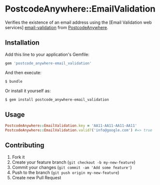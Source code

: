 # PostcodeAnywhere::EmailValidation

Verifies the existence of an email address using the
[Email Validation web services] [email-validation]
from [PostcodeAnywhere].

## Installation

Add this line to your application's Gemfile:

```sh
gem 'postcode_anywhere-email_validation'
```

And then execute:

```sh
$ bundle
```

Or install it yourself as:

```sh
$ gem install postcode_anywhere-email_validation
```

## Usage

```ruby
PostcodeAnywhere::EmailValidation.key = 'AA11-AA11-AA11-AA11'
PostcodeAnywhere::EmailValidation.valid?('info@google.com') #=> true
```

## Contributing

1. Fork it
2. Create your feature branch (`git checkout -b my-new-feature`)
3. Commit your changes (`git commit -am 'Add some feature'`)
4. Push to the branch (`git push origin my-new-feature`)
5. Create new Pull Request

[postcodeanywhere]: http://www.postcodeanywhere.co.uk/
  "PostcodeAnywhere"

[email-validation]: http://www.postcodeanywhere.co.uk/email-validation/
  "PostcodeAnywhere's Email Validation web services"
